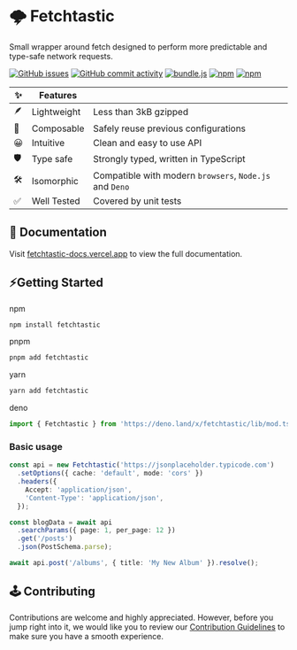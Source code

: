 # 🌩️ Fetchtastic

Small wrapper around fetch designed to perform more predictable and type-safe network requests.

[![GitHub issues](https://img.shields.io/github/issues-raw/fveracoechea/fetchtastic?color=blue)](https://github.com/fveracoechea/fetchtastic/issues)
[![GitHub commit activity](https://img.shields.io/github/commit-activity/m/fveracoechea/fetchtastic)](https://github.com/fveracoechea/fetchtastic/pulse)
[![bundle.js](https://deno.bundlejs.com/?q=fetchtastic&badge)](https://bundlejs.com/?q=fetchtastic)
[![npm](https://img.shields.io/npm/v/fetchtastic?color=blue)](https://www.npmjs.com/package/fetchtastic)
[![npm](https://img.shields.io/npm/dm/fetchtastic.svg?color=blue)](https://www.npmjs.com/package/fetchtastic)

| ✨  | Features    |                                                         |
| --- | ----------- | ------------------------------------------------------- |
| 🪶  | Lightweight | Less than 3kB gzipped                                   |
| 🧩  | Composable  | Safely reuse previous configurations                    |
| 😀  | Intuitive   | Clean and easy to use API                               |
| 🛡️  | Type safe   | Strongly typed, written in TypeScript                   |
| 🛠️  | Isomorphic  | Compatible with modern `browsers`, `Node.js` and `Deno` |
| ✅  | Well Tested | Covered by unit tests                                   |

## 📖 Documentation

Visit [fetchtastic-docs.vercel.app](https://fetchtastic-docs.vercel.app/) to view the full documentation.

## ⚡Getting Started

npm

```sh
npm install fetchtastic
```

pnpm

```sh
pnpm add fetchtastic
```

yarn

```sh
yarn add fetchtastic
```

deno

```typescript
import { Fetchtastic } from 'https://deno.land/x/fetchtastic/lib/mod.ts';
```

### Basic usage

```typescript
const api = new Fetchtastic('https://jsonplaceholder.typicode.com')
  .setOptions({ cache: 'default', mode: 'cors' })
  .headers({
    Accept: 'application/json',
    'Content-Type': 'application/json',
  });

const blogData = await api
  .searchParams({ page: 1, per_page: 12 })
  .get('/posts')
  .json(PostSchema.parse);

await api.post('/albums', { title: 'My New Album' }).resolve();
```

## 🕹️ Contributing

Contributions are welcome and highly appreciated. However, before you jump right into it, we would like you to review our [Contribution Guidelines](https://github.com/fveracoechea/fetchtastic/blob/main/CONTRIBUTING.md) to make sure you have a smooth experience.
